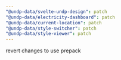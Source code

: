 ```yaml
---
"@undp-data/svelte-undp-design": patch
"@undp-data/electricity-dashboard": patch
"@undp-data/current-location": patch
"@undp-data/style-switcher": patch
"@undp-data/style-viewer": patch
---
```


revert changes to use prepack
